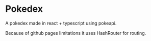 # Pokedex
A pokedex made in react + typescript using pokeapi.

Because of github pages limitations it uses HashRouter for routing.
